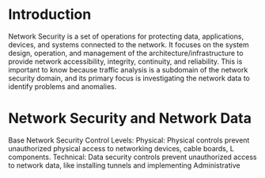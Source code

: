 
# Introduction

Network Security is a set of operations for protecting data, applications, devices, and systems connected to the network. It focuses on the system design, operation, and management of the architecture/infrastructure to provide network accessibility, integrity, continuity, and reliability. This is important to know because traffic analysis is a subdomain of the network security domain, and its primary focus is investigating the network data to identify problems and anomalies.

# Network Security and Network Data

Base Network Security Control Levels:
	Physical: Physical controls prevent unauthorized physical access to networking devices, cable boards, L components.
	Technical: Data security controls prevent unauthorized access to network data, like installing tunnels and implementing 
	Administrative 
